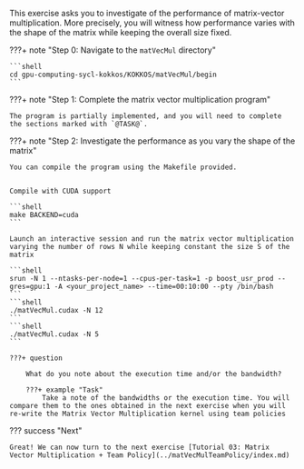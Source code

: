 This exercise asks you to investigate of the performance of matrix-vector multiplication.
More precisely, you will witness how performance varies with the shape of the matrix while keeping the overall size fixed.


???+ note "Step 0: Navigate to the `matVecMul` directory"

    ```shell
    cd gpu-computing-sycl-kokkos/KOKKOS/matVecMul/begin
    ```

???+ note "Step 1: Complete the matrix vector multiplication program"

    The program is partially implemented, and you will need to complete the sections marked with `@TASK@`.

???+ note "Step 2: Investigate the performance as you vary the shape of the matrix"

    You can compile the program using the Makefile provided. 


    Compile with CUDA support

    ```shell
    make BACKEND=cuda
    ```

    Launch an interactive session and run the matrix vector multiplication varying the number of rows N while keeping constant the size S of the matrix

    ```shell
    srun -N 1 --ntasks-per-node=1 --cpus-per-task=1 -p boost_usr_prod --gres=gpu:1 -A <your_project_name> --time=00:10:00 --pty /bin/bash
    ```
    ```shell
    ./matVecMul.cudax -N 12
    ```
    ```shell
    ./matVecMul.cudax -N 5
    ```

    ???+ question

        What do you note about the execution time and/or the bandwidth?

        ???+ example "Task"
            Take a note of the bandwidths or the execution time. You will compare them to the ones obtained in the next exercise when you will re-write the Matrix Vector Multiplication kernel using team policies

??? success "Next"
    
    Great! We can now turn to the next exercise [Tutorial 03: Matrix Vector Multiplication + Team Policy](../matVecMulTeamPolicy/index.md)